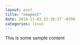 ```yaml
---
layout: post
title: "newpost"
date: 2018-11-03 23:30:27 -0700
categories: linux
---
```


This is some sample content

